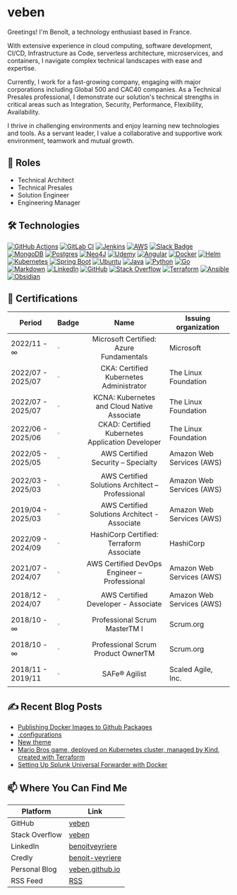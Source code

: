 # veben

Greetings! I'm Benoît, a technology enthusiast based in France.

With extensive experience in cloud computing, software development, CI/CD, Infrastructure as Code, serverless architecture, microservices, and containers, I navigate complex technical landscapes with ease and expertise.

Currently, I work for a fast-growing company, engaging with major corporations including Global 500 and CAC40 companies. As a Technical Presales professional, I demonstrate our solution's technical strengths in critical areas such as Integration, Security, Performance, Flexibility, Availability.

I thrive in challenging environments and enjoy learning new technologies and tools. As a servant leader, I value a collaborative and supportive work environment, teamwork and mutual growth.

## 🧢 Roles

- Technical Architect
- Technical Presales
- Solution Engineer
- Engineering Manager

## 🛠️ Technologies

[![GitHub Actions](https://img.shields.io/badge/GitHub_Actions-2088FF?logo=github-actions&logoColor=black)](#) [![GitLab CI](https://img.shields.io/badge/GitLab%20CI-FC6D26?logo=gitlab&logoColor=fff)](#) [![Jenkins](https://img.shields.io/badge/Jenkins-D24939?logo=jenkins&logoColor=black)](#) [![AWS](https://img.shields.io/badge/AWS-%23FF9900.svg?logo=amazon-web-services&logoColor=black)](#) [![Slack Badge](https://img.shields.io/badge/Slack-4A154B?logo=slack&logoColor=fff)](#) [![MongoDB](https://img.shields.io/badge/MongoDB-%234ea94b.svg?logo=mongodb&logoColor=white)](#) [![Postgres](https://img.shields.io/badge/Postgres-%23316192.svg?logo=postgresql&logoColor=white)](#) [![Neo4J](https://img.shields.io/badge/Neo4j-008CC1?logo=neo4j&logoColor=white)](#) [![Udemy](https://img.shields.io/badge/Udemy-A435F0?logo=udemy&logoColor=fff)](#) [![Angular](https://img.shields.io/badge/Angular-%23DD0031.svg?logo=angular&logoColor=white)](#) [![Docker](https://img.shields.io/badge/Docker-2496ED?logo=docker&logoColor=fff)](#) [![Helm](https://img.shields.io/badge/Helm-0F1689?logo=helm&logoColor=fff)](#) [![Kubernetes](https://img.shields.io/badge/Kubernetes-326CE5?logo=kubernetes&logoColor=fff)](#) [![Spring Boot](https://img.shields.io/badge/Spring%20Boot-6DB33F?logo=springboot&logoColor=fff)](#) [![Ubuntu](https://img.shields.io/badge/Ubuntu-E95420?logo=ubuntu&logoColor=white)](#) [![Java](https://img.shields.io/badge/Java-%23ED8B00.svg?logo=coffeescript&logoColor=white)](#) [![Python](https://img.shields.io/badge/Python-FFD43B?logo=python&logoColor=black)](#) [![Go](https://img.shields.io/badge/Go-%2300ADD8.svg?&logo=go&logoColor=white)](#) [![Markdown](https://img.shields.io/badge/Markdown-%23000000.svg?logo=markdown&logoColor=white)](#) [![LinkedIn](https://img.shields.io/badge/Linkedin-%230077B5.svg?logo=linkedin&logoColor=white)](#) [![GitHub](https://img.shields.io/badge/GitHub-%23121011.svg?logo=github&logoColor=white)](#) [![Stack Overflow](https://img.shields.io/badge/-StackOverflow-FE7A16?logo=stack-overflow&logoColor=white)](#) [![Terraform](https://img.shields.io/badge/-Terraform-%235835CC?logo=terraform&logoColor=white)](#) [![Ansible](https://img.shields.io/badge/-Ansible-%23000000?logo=ansible&logoColor=white)](#) [![Obsidian](https://img.shields.io/badge/Obsidian-483699?logo=obsidian&logoColor=white)](#)

## 🎀 Certifications

| Period            |                                                                                                                                                                             Badge                                                                                                                                                                              |                                                         Name                                                          | Issuing organization      |
| ----------------- | :------------------------------------------------------------------------------------------------------------------------------------------------------------------------------------------------------------------------------------------------------------------------------------------------------------------------------------------------------------: | :-------------------------------------------------------------------------------------------------------------------: | ------------------------- |
| 2022/11 - ∞       |                                                                                   <div style="display: flex; align-items: center; height: 50px;"><img src="https://images.credly.com/size/680x680/images/be8fcaeb-c769-4858-b567-ffaaa73ce8cf/image.png" width="10%"></div>                                                                                    |                                      Microsoft Certified: Azure<br>Fundamentals                                       | Microsoft                 |
| 2022/07 - 2025/07 |                                                                         <div style="display: flex; align-items: center; height: 50px;"><img src="https://images.credly.com/size/680x680/images/8b8ed108-e77d-4396-ac59-2504583b9d54/cka_from_cncfsite__281_29.png" width="10%"></div>                                                                          |                                      CKA: Certified Kubernetes<br>Administrator                                       | The Linux Foundation      |
| 2022/07 - 2025/07 |                                                                                 <div style="display: flex; align-items: center; height: 50px;"><img src="https://images.credly.com/size/680x680/images/f28f1d88-428a-47f6-95b5-7da1dd6c1000/KCNA_badge.png" width="10%"></div>                                                                                 |                                    KCNA: Kubernetes and Cloud Native<br>Associate                                     | The Linux Foundation      |
| 2022/06 - 2025/06 |                                                                                      <div style="display: flex; align-items: center; height: 50px;"><img src="https://images.credly.com/size/680x680/images/cc8adc83-1dc6-4d57-8e20-22171247e052/blob" width="10%"></div>                                                                                      | <div style="display: flex; align-items: center; height: 50px;">CKAD: Certified Kubernetes Application Developer</div> | The Linux Foundation      |
| 2022/05 - 2025/05 |                                                                                   <div style="display: flex; align-items: center; height: 50px;"><img src="https://images.credly.com/size/680x680/images/53acdae5-d69f-4dda-b650-d02ed7a50dd7/image.png" width="10%"></div>                                                                                    |                                          AWS Certified Security – Specialty                                           | Amazon Web Services (AWS) |
| 2022/03 - 2025/03 |                                                                                   <div style="display: flex; align-items: center; height: 50px;"><img src="https://images.credly.com/size/680x680/images/2d84e428-9078-49b6-a804-13c15383d0de/image.png" width="10%"></div>                                                                                    |                                  AWS Certified Solutions Architect –<br>Professional                                  | Amazon Web Services (AWS) |
| 2019/04 - 2025/03 |                                                                                   <div style="display: flex; align-items: center; height: 50px;"><img src="https://images.credly.com/size/680x680/images/0e284c3f-5164-4b21-8660-0d84737941bc/image.png" width="10%"></div>                                                                                    |                                   AWS Certified Solutions Architect -<br>Associate                                    | Amazon Web Services (AWS) |
| 2022/09 - 2024/09 |                                                                                   <div style="display: flex; align-items: center; height: 50px;"><img src="https://images.credly.com/size/680x680/images/99289602-861e-4929-8277-773e63a2fa6f/image.png" width="10%"></div>                                                                                    |                                      HashiCorp Certified: Terraform<br>Associate                                      | HashiCorp                 |
| 2021/07 - 2024/07 |                                                                                   <div style="display: flex; align-items: center; height: 50px;"><img src="https://images.credly.com/size/680x680/images/bd31ef42-d460-493e-8503-39592aaf0458/image.png" width="10%"></div>                                                                                    |                                    AWS Certified DevOps Engineer –<br>Professional                                    | Amazon Web Services (AWS) |
| 2018/12 - 2024/07 |                                                                                   <div style="display: flex; align-items: center; height: 50px;"><img src="https://images.credly.com/size/680x680/images/b9feab85-1a43-4f6c-99a5-631b88d5461b/image.png" width="10%"></div>                                                                                    |                                          AWS Certified Developer - Associate                                          | Amazon Web Services (AWS) |
| 2018/10 - ∞       |                                                                                   <div style="display: flex; align-items: center; height: 50px;"><img src="https://images.credly.com/size/680x680/images/a2790314-008a-4c3d-9553-f5e84eb359ba/image.png" width="10%"></div>                                                                                    |                                             Professional Scrum MasterTM I                                             | Scrum.org                 |
| 2018/10 - ∞       |                                                                                   <div style="display: flex; align-items: center; height: 50px;"><img src="https://images.credly.com/size/680x680/images/591762c5-fae7-49c6-b326-e1756979928d/image.png" width="10%"></div>                                                                                    |                                          Professional Scrum Product OwnerTM                                           | Scrum.org                 |
| 2018/11 - 2019/11 | <div style="display: flex; align-items: center; height: 50px;"><img src="https://external-content.duckduckgo.com/iu/?u=https%3A%2F%2Facclaim-production-app.s3.amazonaws.com%2Fimages%2F8520da4f-b343-41f7-9b0a-f032dccaa113%2Fsa%252Bbadge.png&f=1&nofb=1&ipt=12266d7490bb65e789cfd90589f233f2f230a079c538f57193c2659b1bcb98a6&ipo=images" width="10%"></div> |                                                     SAFe® Agilist                                                     | Scaled Agile, Inc.        |

## ✍️ Recent Blog Posts

<!-- BLOG-POST-LIST:START -->
- [Publishing Docker Images to Github Packages](https://veben.github.io/docker-images-github-packages/)
- [.configurations](https://veben.github.io/configurations/)
- [New theme](https://veben.github.io/new-theme/)
- [Mario Bros game, deployed on Kubernetes cluster, managed by Kind, created with Terraform](https://veben.github.io/mario-tf-kind/)
- [Setting Up Splunk Universal Forwarder with Docker](https://veben.github.io/splunk-uf/)
<!-- BLOG-POST-LIST:END -->

## 📫 Where You Can Find Me

| Platform         | Link                                                                 |
|------------------|----------------------------------------------------------------------|
| GitHub           | [veben](https://github.com/veben)                                    |
| Stack Overflow   | [veben](https://stackoverflow.com/users/8718377/veben)               |
| LinkedIn         | [benoitveyriere](https://www.linkedin.com/in/benoitveyriere/)        |
| Credly           | [benoit-veyriere](https://www.credly.com/users/benoit-veyriere)      |
| Personal Blog    | [veben.github.io](https://veben.github.io/)                          |
| RSS Feed         | [RSS](https://veben.github.io/feed.xml)                              |